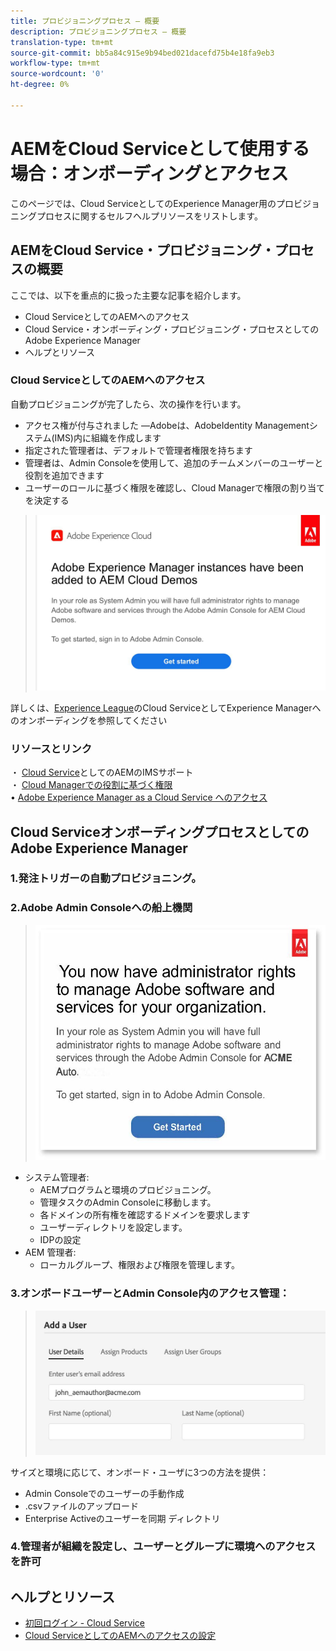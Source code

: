 ```yaml
---
title: プロビジョニングプロセス — 概要
description: プロビジョニングプロセス — 概要
translation-type: tm+mt
source-git-commit: bb5a84c915e9b94bed021dacefd75b4e18fa9eb3
workflow-type: tm+mt
source-wordcount: '0'
ht-degree: 0%

---
```



# AEMをCloud Serviceとして使用する場合：オンボーディングとアクセス

このページでは、Cloud ServiceとしてのExperience Manager用のプロビジョニングプロセスに関するセルフヘルプリソースをリストします。

## AEMをCloud Service・プロビジョニング・プロセスの概要

ここでは、以下を重点的に扱った主要な記事を紹介します。

* Cloud ServiceとしてのAEMへのアクセス
* Cloud Service・オンボーディング・プロビジョニング・プロセスとしてのAdobe Experience Manager
* ヘルプとリソース


### Cloud ServiceとしてのAEMへのアクセス

自動プロビジョニングが完了したら、次の操作を行います。

* アクセス権が付与されました —Adobeは、AdobeIdentity Managementシステム(IMS)内に組織を作成します
* 指定された管理者は、デフォルトで管理者権限を持ちます
* 管理者は、Admin Consoleを使用して、追加のチームメンバーのユーザーと役割を追加できます
* ユーザーのロールに基づく権限を確認し、Cloud Managerで権限の割り当てを決定する

> ![processoverview.jpg](./assets/processOverview.jpg)


詳しくは、[Experience League](https://experienceleague.adobe.com/docs/experience-manager-cloud-service/onboarding/home.html?lang=en)のCloud ServiceとしてExperience Managerへのオンボーディングを参照してください

### リソースとリンク

・ [Cloud Service](https://experienceleague.adobe.com/docs/experience-manager-cloud-service/security/ims-support.html?lang=ja)としてのAEMのIMSサポート\
・ [Cloud Managerでの役割に基づく権限](https://experienceleague.adobe.com/docs/experience-manager-cloud-service/onboarding/what-is-required/role-based-permissions.html?lang=en#what-is-required)\
• [Adobe Experience Manager as a Cloud Service へのアクセス](https://experienceleague.adobe.com/docs/experience-manager-cloud-service/onboarding/getting-access/navigation.html?lang=en#getting-access)


## Cloud ServiceオンボーディングプロセスとしてのAdobe Experience Manager

### 1.発注トリガーの自動プロビジョニング。

### 2.Adobe Admin Consoleへの船上機関

>   ![processoverview2.jpg](./assets/processOverview2.jpg)

* システム管理者:
   * AEMプログラムと環境のプロビジョニング。
   * 管理タスクのAdmin Consoleに移動します。
   * 各ドメインの所有権を確認するドメインを要求します
   * ユーザーディレクトリを設定します。
   * IDPの設定
* AEM 管理者:
   * ローカルグループ、権限および権限を管理します。

### 3.オンボードユーザーとAdmin Console内のアクセス管理：

>   ![processoverview3.jpg](./assets/processOverview3.jpg)

サイズと環境に応じて、オンボード・ユーザに3つの方法を提供：
* Admin Consoleでのユーザーの手動作成
* .csvファイルのアップロード
* Enterprise Activeのユーザーを同期
ディレクトリ

### 4.管理者が組織を設定し、ユーザーとグループに環境へのアクセスを許可

## ヘルプとリソース

* [初回ログイン - Cloud Service](https://experienceleague.adobe.com/docs/experience-manager-cloud-service/onboarding/getting-access/cloud-service-programs/first-time-login.html#getting-access)
* [Cloud ServiceとしてのAEMへのアクセスの設定](https://experienceleague.adobe.com/docs/experience-manager-learn/cloud-service/accessing/overview.html?lang=en#accessing)
